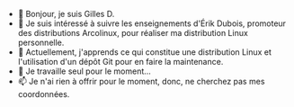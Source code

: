 - 👋 Bonjour, je suis Gilles D.
- 👀 Je suis intéressé à suivre les enseignements d'Érik Dubois, promoteur des distributions Arcolinux, pour réaliser ma distribution Linux personnelle.
- 🌱 Actuellement, j'apprends ce qui constitue une distribution Linux et l'utilisation d'un dépôt Git pour en faire la maintenance.
- 💞️ Je travaille seul pour le moment...
- 📫 Je n'ai rien à offrir pour le moment, donc, ne cherchez pas mes coordonnées.

<!---
gdubegh/gdubegh is a ✨ special ✨ repository because its `README.md` (this file) appears on your GitHub profile.
You can click the Preview link to take a look at your changes.
--->
